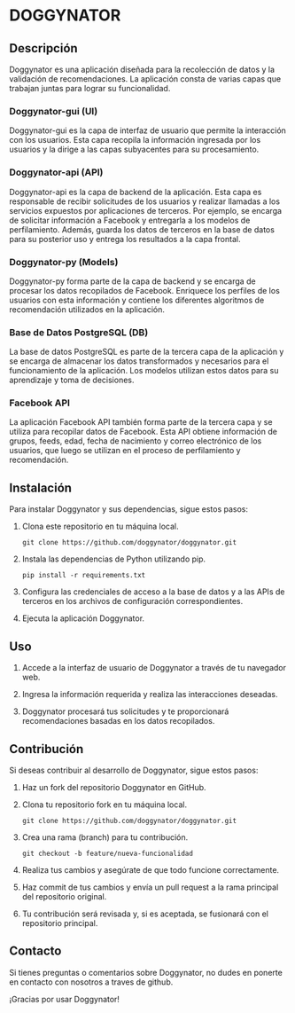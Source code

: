 # DOGGYNATOR

## Descripción

Doggynator es una aplicación diseñada para la recolección de datos y la validación de recomendaciones. La aplicación consta de varias capas que trabajan juntas para lograr su funcionalidad.

### Doggynator-gui (UI)

Doggynator-gui es la capa de interfaz de usuario que permite la interacción con los usuarios. Esta capa recopila la información ingresada por los usuarios y la dirige a las capas subyacentes para su procesamiento.

### Doggynator-api (API)

Doggynator-api es la capa de backend de la aplicación. Esta capa es responsable de recibir solicitudes de los usuarios y realizar llamadas a los servicios expuestos por aplicaciones de terceros. Por ejemplo, se encarga de solicitar información a Facebook y entregarla a los modelos de perfilamiento. Además, guarda los datos de terceros en la base de datos para su posterior uso y entrega los resultados a la capa frontal.

### Doggynator-py (Models)

Doggynator-py forma parte de la capa de backend y se encarga de procesar los datos recopilados de Facebook. Enriquece los perfiles de los usuarios con esta información y contiene los diferentes algoritmos de recomendación utilizados en la aplicación.

### Base de Datos PostgreSQL (DB)

La base de datos PostgreSQL es parte de la tercera capa de la aplicación y se encarga de almacenar los datos transformados y necesarios para el funcionamiento de la aplicación. Los modelos utilizan estos datos para su aprendizaje y toma de decisiones.

### Facebook API

La aplicación Facebook API también forma parte de la tercera capa y se utiliza para recopilar datos de Facebook. Esta API obtiene información de grupos, feeds, edad, fecha de nacimiento y correo electrónico de los usuarios, que luego se utilizan en el proceso de perfilamiento y recomendación.

## Instalación

Para instalar Doggynator y sus dependencias, sigue estos pasos:

1. Clona este repositorio en tu máquina local.
   ```
   git clone https://github.com/doggynator/doggynator.git
   ```

2. Instala las dependencias de Python utilizando pip.
   ```
   pip install -r requirements.txt
   ```

3. Configura las credenciales de acceso a la base de datos y a las APIs de terceros en los archivos de configuración correspondientes.

4. Ejecuta la aplicación Doggynator.

## Uso

1. Accede a la interfaz de usuario de Doggynator a través de tu navegador web.

2. Ingresa la información requerida y realiza las interacciones deseadas.

3. Doggynator procesará tus solicitudes y te proporcionará recomendaciones basadas en los datos recopilados.

## Contribución

Si deseas contribuir al desarrollo de Doggynator, sigue estos pasos:

1. Haz un fork del repositorio Doggynator en GitHub.

2. Clona tu repositorio fork en tu máquina local.
   ```
   git clone https://github.com/doggynator/doggynator.git
   ```

3. Crea una rama (branch) para tu contribución.
   ```
   git checkout -b feature/nueva-funcionalidad
   ```

4. Realiza tus cambios y asegúrate de que todo funcione correctamente.

5. Haz commit de tus cambios y envía un pull request a la rama principal del repositorio original.

6. Tu contribución será revisada y, si es aceptada, se fusionará con el repositorio principal.

## Contacto

Si tienes preguntas o comentarios sobre Doggynator, no dudes en ponerte en contacto con nosotros a traves de github.

¡Gracias por usar Doggynator!




